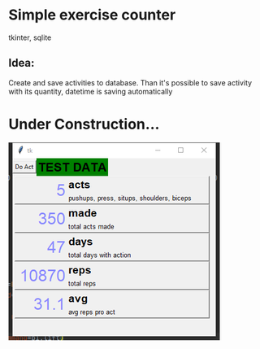 # Simple exercise counter
tkinter, sqlite


## Idea:
Create and save activities to database.
Than it's possible to save activity with its quantity, datetime is saving automatically


# Under Construction...

![](excercise_counter_vb.png)
